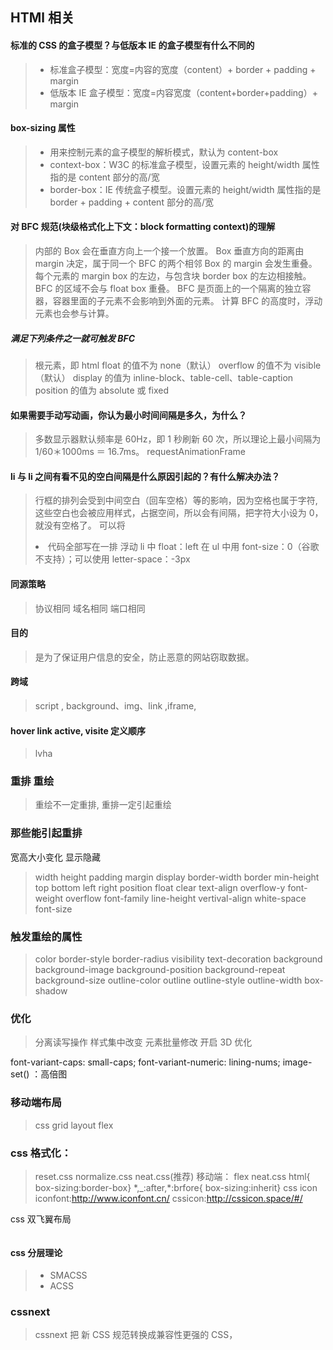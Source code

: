 ## HTMl 相关

#### 标准的 CSS 的盒子模型？与低版本 IE 的盒子模型有什么不同的
>* 标准盒子模型：宽度=内容的宽度（content）+ border + padding + margin
>* 低版本 IE 盒子模型：宽度=内容宽度（content+border+padding）+ margin

#### box-sizing 属性
>* 用来控制元素的盒子模型的解析模式，默认为 content-box
>* context-box：W3C 的标准盒子模型，设置元素的 height/width 属性指的是 content 部分的高/宽
>* border-box：IE 传统盒子模型。设置元素的 height/width 属性指的是 border + padding + content 部分的高/宽

#### 对 BFC 规范(块级格式化上下文：block formatting context)的理解

> 内部的 Box 会在垂直方向上一个接一个放置。
> Box 垂直方向的距离由 margin 决定，属于同一个 BFC 的两个相邻 Box 的 margin 会发生重叠。
> 每个元素的 margin box 的左边，与包含块 border box 的左边相接触。
> BFC 的区域不会与 float box 重叠。
> BFC 是页面上的一个隔离的独立容器，容器里面的子元素不会影响到外面的元素。
> 计算 BFC 的高度时，浮动元素也会参与计算。

##### 满足下列条件之一就可触发 BFC

> 根元素，即 html
> float 的值不为 none（默认）
> overflow 的值不为 visible（默认）
> display 的值为 inline-block、table-cell、table-caption
> position 的值为 absolute 或 fixed

#### 如果需要手动写动画，你认为最小时间间隔是多久，为什么？

> 多数显示器默认频率是 60Hz，即 1 秒刷新 60 次，所以理论上最小间隔为 1/60＊1000ms ＝ 16.7ms。
> requestAnimationFrame

#### li 与 li 之间有看不见的空白间隔是什么原因引起的？有什么解决办法？

> 行框的排列会受到中间空白（回车空格）等的影响，因为空格也属于字符,这些空白也会被应用样式，占据空间，所以会有间隔，把字符大小设为 0，就没有空格了。
> 可以将<li>代码全部写在一排
> 浮动 li 中 float：left
> 在 ul 中用 font-size：0（谷歌不支持）；可以使用 letter-space：-3px

#### 同源策略

> 协议相同
> 域名相同
> 端口相同

#### 目的

> 是为了保证用户信息的安全，防止恶意的网站窃取数据。

#### 跨域

> script , background、img、link ,iframe,

#### hover link active, visite 定义顺序

> lvha

### 重排 重绘

> 重绘不一定重排, 重排一定引起重绘

### 那些能引起重排

宽高大小变化 显示隐藏

> width
> height
> padding
> margin
> display
> border-width
> border
> min-height
> top
> bottom
> left
> right
> position
> float
> clear
> text-align
> overflow-y
> font-weight
> overflow
> font-family
> line-height
> vertival-align
> white-space
> font-size

### 触发重绘的属性

> color
> border-style
> border-radius
> visibility
> text-decoration
> background
> background-image
> background-position
> background-repeat
> background-size
> outline-color
> outline
> outline-style
> outline-width
> box-shadow

### 优化

> 分离读写操作
> 样式集中改变
> 元素批量修改
> 开启 3D 优化

font-variant-caps: small-caps;
font-variant-numeric: lining-nums;
image-set() ：高倍图

### 移动端布局

> css grid layout flex

### css 格式化：

> reset.css normalize.css neat.css(推荐)
> 移动端：
> flex
> neat.css
> html{ box-sizing:border-box}
> \*,\_:after,\*:brfore{ box-sizing:inherit}
> css icon  
>  iconfont:http://www.iconfont.cn/
> cssicon:http://cssicon.space/#/

css 双飞翼布局

```javascript
```

#### css 分层理论

>* SMACSS
>* ACSS

### cssnext
> cssnext 把 新 CSS 规范转换成兼容性更强的 CSS，
